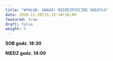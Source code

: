 ```yaml
---
title: "WYKŁAD: UWAGA! NIEBEZPIECZNE ŚWIATŁO"
date: 2018-11-28T15:15:34+10:00
featured: true
draft: false
weight: 4
---
```


**SOB godz. 18:30**

**NIEDZ godz. 14:00**